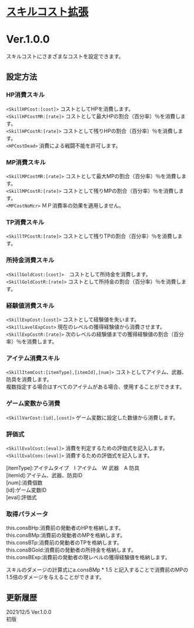 # [スキルコスト拡張](https://raw.githubusercontent.com/nuun888/MZ/master/SkillCostEX.js)
# Ver.1.0.0

スキルコストにさまざまなコストを設定できます。

## 設定方法
### HP消費スキル
`<SkillHPCost:[cost]>` コストとしてHPを消費します。  
`<SkillHPCostMR:[rate]>` コストとして最大HPの割合（百分率）％を消費します。  
`<SkillHPCostR:[rate]>` コストとして残りHPの割合（百分率）％を消費します。  
`<HPCostDead>` 消費による戦闘不能を許可します。  
### MP消費スキル
`<SkillMPCostMR:[rate]>` コストとして最大MPの割合（百分率）％を消費します。  
`<SkillMPCostR:[rate]>` コストとして残りMPの割合（百分率）％を消費します。  
`<MPCostNoMcr>` ＭＰ消費率の効果を適用しません。  
### TP消費スキル
`<SkillTPCostR:[rate]>` コストとして残りTPの割合（百分率）％を消費します。  
### 所持金消費スキル
`<SkillGoldCost:[cost]>`　コストとして所持金を消費します。  
`<SkillGoldCostR:[rate]>` コストとして所持金の割合（百分率）％を消費します。  
### 経験値消費スキル
`<SkillExpCost:[cost]>` コストとして経験値を失います。  
`<SkillLavelExpCost>` 現在のレベルの獲得経験値から消費させます。  
`<SkillExpCostR:[rate]>` 次のレベルの経験値までの獲得経験値の割合（百分率）％を消費します。  
### アイテム消費スキル
`<SkillItemCost:[itemType],[itemId],[num]>` コストとしてアイテム、武器、防具を消費します。  
複数指定する場合はすべてのアイテムがある場合、使用することができます。  
### ゲーム変数から消費
`<SkillVarCost:[id],[cost]>` ゲーム変数に設定した数値から消費します。
### 評価式
`<SkillEvalCost:[eval]>` 消費を判定するための評価式を記入します。   
`<SkillEvalCons:[eval]>` 消費するための評価式を記入します。  
  
[cost]:消費コスト（固定値）  
[rate]:割合（百分率）％  
[itemType]:アイテムタイプ　I アイテム　W 武器　A 防具  
[itemId]:アイテム、武器、防具ID  
[num]:消費個数  
[id]:ゲーム変数ID  
[eval]:評価式  

### 取得パラメータ
this.consBHp:消費前の発動者のHPを格納します。  
this.consBMp:消費前の発動者のMPを格納します。  
this.consBTp:消費前の発動者のTPを格納します。  
this.consBGold:消費前の発動者の所持金を格納します。  
this.consBExp:消費前の発動者の現レベルの獲得経験値を格納します。  
  
スキルのダメージの計算式にa.consBMp * 1.5 と記入することで消費前のMPの1.5倍のダメージを与えることができます。  

## 更新履歴  
2021/12/5 Ver.1.0.0  
初版
